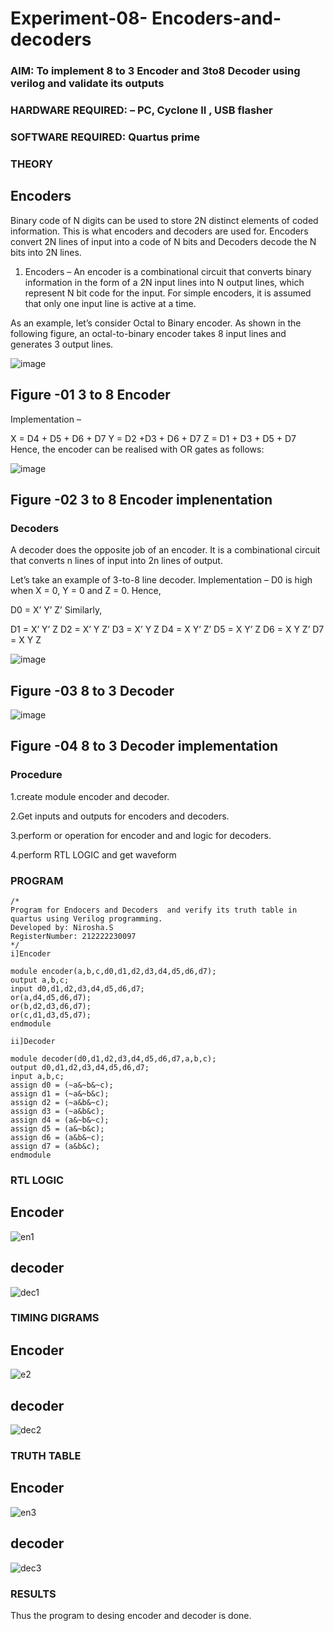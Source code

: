 # Experiment-08- Encoders-and-decoders 
### AIM: To implement 8 to 3 Encoder and  3to8 Decoder using verilog and validate its outputs
### HARDWARE REQUIRED:  – PC, Cyclone II , USB flasher
### SOFTWARE REQUIRED:   Quartus prime
### THEORY 

## Encoders
Binary code of N digits can be used to store 2N distinct elements of coded information. This is what encoders and decoders are used for. Encoders convert 2N lines of input into a code of N bits and Decoders decode the N bits into 2N lines.

1. Encoders –
An encoder is a combinational circuit that converts binary information in the form of a 2N input lines into N output lines, which represent N bit code for the input. For simple encoders, it is assumed that only one input line is active at a time.

As an example, let’s consider Octal to Binary encoder. As shown in the following figure, an octal-to-binary encoder takes 8 input lines and generates 3 output lines.

![image](https://user-images.githubusercontent.com/36288975/171543588-bc0746df-a173-4b35-989e-5fb7d385fe8a.png)
## Figure -01 3 to 8 Encoder 


Implementation –

X = D4 + D5 + D6 + D7
Y = D2 +D3 + D6 + D7
Z = D1 + D3 + D5 + D7 
Hence, the encoder can be realised with OR gates as follows:


![image](https://user-images.githubusercontent.com/36288975/171543740-68403b82-aa93-4c98-9343-f32b14885a2e.png)
## Figure -02 3 to 8 Encoder implenentation 

 ### Decoders 
A decoder does the opposite job of an encoder. It is a combinational circuit that converts n lines of input into 2n lines of output.

Let’s take an example of 3-to-8 line decoder.
Implementation –
D0 is high when X = 0, Y = 0 and Z = 0. Hence,

D0 = X’ Y’ Z’ 
Similarly,

D1 = X’ Y’ Z
D2 = X’ Y Z’
D3 = X’ Y Z
D4 = X Y’ Z’
D5 = X Y’ Z
D6 = X Y Z’
D7 = X Y Z 


![image](https://user-images.githubusercontent.com/36288975/171543978-ee2d0671-2846-40a1-8705-507fd6287a49.png)
## Figure -03 8 to 3 Decoder 



![image](https://user-images.githubusercontent.com/36288975/171543866-5a6eace6-8683-49d7-9c4f-a7cb30ec3035.png)
## Figure -04 8 to 3 Decoder implementation 

### Procedure

1.create module encoder and decoder.

2.Get inputs and outputs for encoders and decoders.

3.perform or operation for encoder and and logic for decoders.

4.perform RTL LOGIC and get waveform


### PROGRAM 
```
/*
Program for Endocers and Decoders  and verify its truth table in quartus using Verilog programming.
Developed by: Nirosha.S
RegisterNumber: 212222230097 
*/
i]Encoder

module encoder(a,b,c,d0,d1,d2,d3,d4,d5,d6,d7);
output a,b,c;
input d0,d1,d2,d3,d4,d5,d6,d7;
or(a,d4,d5,d6,d7);
or(b,d2,d3,d6,d7);
or(c,d1,d3,d5,d7);
endmodule

ii]Decoder

module decoder(d0,d1,d2,d3,d4,d5,d6,d7,a,b,c);
output d0,d1,d2,d3,d4,d5,d6,d7;
input a,b,c;
assign d0 = (~a&~b&~c);
assign d1 = (~a&~b&c);
assign d2 = (~a&b&~c);
assign d3 = (~a&b&c);
assign d4 = (a&~b&~c);
assign d5 = (a&~b&c);
assign d6 = (a&b&~c);
assign d7 = (a&b&c);
endmodule
```
### RTL LOGIC  

## Encoder

![en1](https://github.com/Niroshassithanathan/Experiment-08-Encoders-and-decoders-/assets/121418437/8ee97406-7c61-4f3c-9842-3aa6b109a969)

## decoder

![dec1](https://github.com/Niroshassithanathan/Experiment-08-Encoders-and-decoders-/assets/121418437/dac5b3ae-7dbd-4f11-99eb-942bd2d013c9)

### TIMING DIGRAMS  

## Encoder

![e2](https://github.com/Niroshassithanathan/Experiment-08-Encoders-and-decoders-/assets/121418437/d44b4541-5207-4c27-9ee6-6dc42a3118e3)

## decoder

![dec2](https://github.com/Niroshassithanathan/Experiment-08-Encoders-and-decoders-/assets/121418437/0f51c995-6bd1-4cb3-b0cd-8eb4fd5e973d)

### TRUTH TABLE 
## Encoder

![en3](https://github.com/Niroshassithanathan/Experiment-08-Encoders-and-decoders-/assets/121418437/d2616c5c-5a16-408a-9229-5f11d251896c)


## decoder

![dec3](https://github.com/Niroshassithanathan/Experiment-08-Encoders-and-decoders-/assets/121418437/d81de2a8-5be5-4a75-aae1-8925b1c27379)

### RESULTS 
Thus the program to desing encoder and decoder is done.
